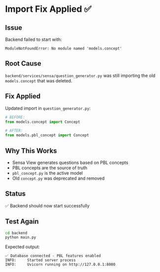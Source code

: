 # Import Fix Applied ✅

## Issue
Backend failed to start with:
```
ModuleNotFoundError: No module named 'models.concept'
```

## Root Cause
`backend/services/sensa/question_generator.py` was still importing the old `models.concept` that was deleted.

## Fix Applied
Updated import in `question_generator.py`:

```python
# BEFORE:
from models.concept import Concept

# AFTER:
from models.pbl_concept import Concept
```

## Why This Works
- Sensa View generates questions based on PBL concepts
- PBL concepts are the source of truth
- `pbl_concept.py` is the active model
- Old `concept.py` was deprecated and removed

## Status
✅ Backend should now start successfully

## Test Again
```bash
cd backend
python main.py
```

Expected output:
```
✅ Database connected - PBL features enabled
INFO:     Started server process
INFO:     Uvicorn running on http://127.0.0.1:8000
```
